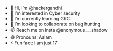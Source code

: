 - 👋 Hi, I’m @hackergandhi
- 👀 I’m interested in Cyber security
- 🌱 I’m currently learning GRC
- 💞️ I’m looking to collaborate on bug hunting 
- 📫 Reach me on insta @anonymous___shadow 
- 😄 Pronouns: Aalam 
- ⚡ Fun fact: i am just 17

<!---
gandhibhai/gandhibhai is a ✨ special ✨ repository because its `README.md` (this file) appears on your GitHub profile.
You can click the Preview link to take a look at your changes.
--->
